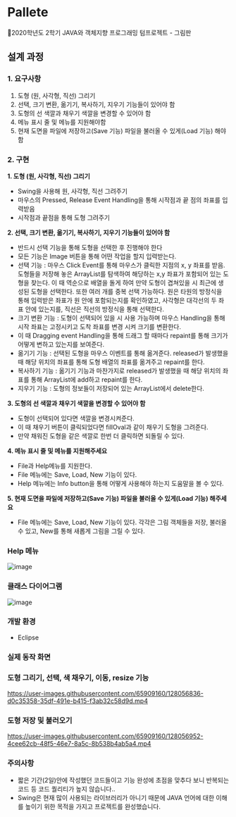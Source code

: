 # Pallete
🎨2020학년도 2학기 JAVA와 객체지향 프로그래밍 텀프로젝트 - 그림판


## 설계 과정

### 1. 요구사항 
  1. 도형 (원, 사각형, 직선) 그리기
  2. 선택, 크기 변환, 옮기기, 복사하기, 지우기 기능들이 있어야 함
  3. 도형의 선 색깔과 채우기 색깔을 변경할 수 있어야 함
  4. 메뉴 표시 줄 및 메뉴를 지원해야함
  5. 현재 도면을 파일에 저장하고(Save 기능) 파일을 불러올 수 있게(Load 기능) 해야함

### 2. 구현
**1. 도형 (원, 사각형, 직선) 그리기**
 - Swing을 사용해 원, 사각형, 직선 그려주기
 - 마우스의 Pressed, Release Event Handling을 통해 시작점과 끝 점의 좌표를 입력받음
 - 시작점과 끝점을 통해 도형 그려주기

**2. 선택, 크기 변환, 옮기기, 복사하기, 지우기 기능들이 있어야 함**
 - 반드시 선택 기능을 통해 도형을 선택한 후 진행해야 한다
 - 모든 기능은 Image 버튼을 통해 어떤 작업을 할지 입력받는다.
 - 선택 기능 : 마우스 Click Event를 통해 마우스가 클릭한 지점의 x, y 좌표를 받음. 
   도형들을 저장해 놓은 ArrayList를 탐색하여 해당하는 x,y 좌표가 포함되어 있는 도형을 찾는다.
   이 때 역순으로 배열을 돌게 하여 만약 도형이 겹쳐있을 시 최근에 생성된 도형을 선택한다. 또한 여러 개를 중복 선택 가능하다. 
   원은 타원의 방정식을 통해 입력받은 좌표가 원 안에 포함되는지를 확인하였고, 사각형은 대각선의 두 좌표 안에 있는지를, 직선은 직선의 방정식을 통해 선택한다.
 - 크기 변환 기능 : 도형이 선택되어 있을 시 사용 가능하며 마우스 Handling을 통해 시작 좌표는 고정시키고 도착 좌표를 변경 시켜 크기를 변환한다.
 - 이 때 Dragging event Handling을 통해 드래그 할 때마다 repaint를 통해 크기가 어떻게 변하고 있는지를 보여준다. 
 - 옮기기 기능 : 선택된 도형을 마우스 이벤트를 통해 옮겨준다. released가 발생했을 때 해당 위치의 좌표를 통해 도형 배열의 좌표를 옮겨주고 repaint를 한다.
 - 복사하기 기능 : 옮기기 기능과 마찬가지로 released가 발생했을 때 해당 위치의 좌표를 통해 ArrayList에 add하고 repaint를 한다.
 - 지우기 기능 : 도형의 정보들이 저장되어 있는 ArrayList에서 delete한다.

**3. 도형의 선 색깔과 채우기 색깔을 변경할 수 있어야 함**
 - 도형이 선택되어 있다면 색깔을 변경시켜준다.
 - 이 때 채우기 버튼이 클릭되었다면 fillOval과 같이 채우기 도형을 그려준다.
 - 만약 채워진 도형을 같은 색깔로 한번 더 클릭하면 되돌릴 수 있다.

**4. 메뉴 표시 줄 및 메뉴를 지원해주세요**
 - File과 Help메뉴를 지원한다.
 - File 메뉴에는 Save, Load, New 기능이 있다. 
 - Help 메뉴에는 Info button을 통해 어떻게 사용해야 하는지 도움말을 볼 수 있다.

**5. 현재 도면을 파일에 저장하고(Save 기능) 파일을 불러올 수 있게(Load 기능) 해주세요**
 - File 메뉴에는 Save, Load, New 기능이 있다. 각각은 그림 객체들을 저장, 불러올 수 있고, New를 통해 새롭게 그림을 그릴 수 있다.
    
    
### Help 메뉴
![image](https://user-images.githubusercontent.com/65909160/128050314-0bb879a6-88f8-49ee-8bb7-ab2a7f9b0bdc.png)

### 클래스 다이어그램
![image](https://user-images.githubusercontent.com/65909160/128050391-7a0c0cd8-2871-484a-9d53-4cf86ee9c867.png)

### 개발 환경
- Eclipse

### 실제 동작 화면

### 도형 그리기, 선택, 색 채우기, 이동, resize 기능

https://user-images.githubusercontent.com/65909160/128056836-d0c35358-35df-491e-b415-f3ab32c58d9d.mp4

### 도형 저장 및 불러오기

https://user-images.githubusercontent.com/65909160/128056952-4cee62cb-48f5-46e7-8a5c-8b538b4ab5a4.mp4



### 주의사항
- 짧은 기간(2일)안에 작성했던 코드들이고 기능 완성에 초점을 맞추다 보니 반복되는 코드 등 코드 퀄리티가 높지 않습니다..
- Swing은 현재 많이 사용되는 라이브러리가 아니기 때문에 JAVA 언어에 대한 이해를 높이기 위한 목적을 가지고 프로젝트를 완성했습니다.
